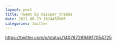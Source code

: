 ```yaml
--- 
layout: post 
title: Tweet by @1super_trades 
date: 2021-06-23 1624450385 
categories: twitter 
--- 
```

https://twitter.com/o/status/1407672694817054725